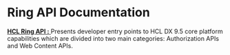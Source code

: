 # Ring API Documentation

[ **HCL Ring API :** ](https://shivam411.github.io/test/ring-api) Presents developer entry points to HCL DX 9.5 core platform capabilities which are divided into two main categories: Authorization APIs and Web Content APIs.